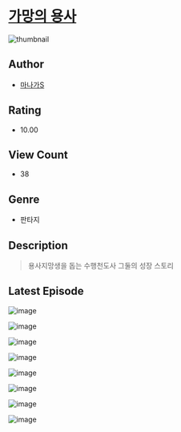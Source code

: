 # [가망의 용사](https://comic.naver.com/challenge/list?titleId=811133)
![thumbnail](https://image-comic.pstatic.net/user_contents_data/challenge_comic/2023/05/25/363453/upload_7219663158647993648_480x623.jpeg)

## Author
- [마나가S](https://comic.naver.com/artistTitle?id=363453)

## Rating
- 10.00

## View Count
- 38

## Genre
- 판타지

## Description
> 용사지망생을 돕는 수행천도사 그둘의 성장 스토리


## Latest Episode
![image](https://image-comic.pstatic.net/user_contents_data/challenge_comic/2023/05/25/363453/upload_3702912415921692984.jpeg)

![image](https://image-comic.pstatic.net/user_contents_data/challenge_comic/2023/05/25/363453/upload_7219658769174640740.jpeg)

![image](https://image-comic.pstatic.net/user_contents_data/challenge_comic/2023/05/25/363453/upload_7147605349996049765.jpeg)

![image](https://image-comic.pstatic.net/user_contents_data/challenge_comic/2023/05/25/363453/upload_7291718360389138225.jpeg)

![image](https://image-comic.pstatic.net/user_contents_data/challenge_comic/2023/05/25/363453/upload_4049638103587107636.jpeg)

![image](https://image-comic.pstatic.net/user_contents_data/challenge_comic/2023/05/25/363453/upload_3846409669919990326.jpeg)

![image](https://image-comic.pstatic.net/user_contents_data/challenge_comic/2023/05/25/363453/upload_3688791572769486905.jpeg)

![image](https://image-comic.pstatic.net/user_contents_data/challenge_comic/2023/05/25/363453/upload_7234241588454647347.jpeg)
